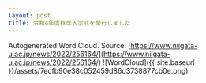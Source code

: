 ```yaml
---
layout: post
title: 令和4年度秋季入学式を挙行しました
---
```

Autogenerated Word Cloud.
Source\: [https://www.niigata-u.ac.jp/news/2022/256164/](https://www.niigata-u.ac.jp/news/2022/256164/)
![WordCloud]({{ site.baseurl }}/assets/7ecfb90e38c052459d86d3738877cb0e.png)